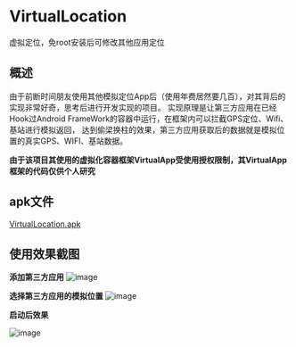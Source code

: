 # VirtualLocation
虚拟定位，免root安装后可修改其他应用定位

概述
---
由于前断时间朋友使用其他模拟定位App后（使用年费居然要几百），对其背后的实现非常好奇，思考后进行开发实现的项目。
实现原理是让第三方应用在已经Hook过Android FrameWork的容器中运行，在框架内可以拦截GPS定位、Wifi、基站进行模拟返回，
达到偷梁换柱的效果，第三方应用获取后的数据就是模拟位置的真实GPS、WIFI、基站数据。


**由于该项目其使用的虚拟化容器框架VirtualApp受使用授权限制，其VirtualApp框架的代码仅供个人研究**

apk文件
---
[VirtualLocation.apk](https://raw.githubusercontent.com/pengliangAndroid/VirtualLocation/master/app/VirtualLocation.apk)

使用效果截图
---
**添加第三方应用**
![image](https://github.com/pengliangAndroid/VirtualLocation/blob/master/screenshot/1.png "使用效果截图")



**选择第三方应用的模拟位置**
![image](https://github.com/pengliangAndroid/VirtualLocation/blob/master/screenshot/2.png "使用效果截图")


**启动后效果**
  
  
![image](https://github.com/pengliangAndroid/VirtualLocation/blob/master/screenshot/3.png "使用效果截图")

